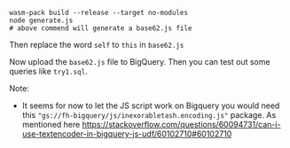 ```
wasm-pack build --release --target no-modules
node generate.js 
# above commend will generate a base62.js file
```

Then replace the word `self` to `this` in `base62.js`

Now upload the `base62.js` file to BigQuery. Then you can test out some queries
like `try1.sql`.


Note:
* It seems for now to let the JS script work on Bigquery you would need 
this `"gs://fh-bigquery/js/inexorabletash.encoding.js"` package. As mentioned here
https://stackoverflow.com/questions/60094731/can-i-use-textencoder-in-bigquery-js-udf/60102710#60102710